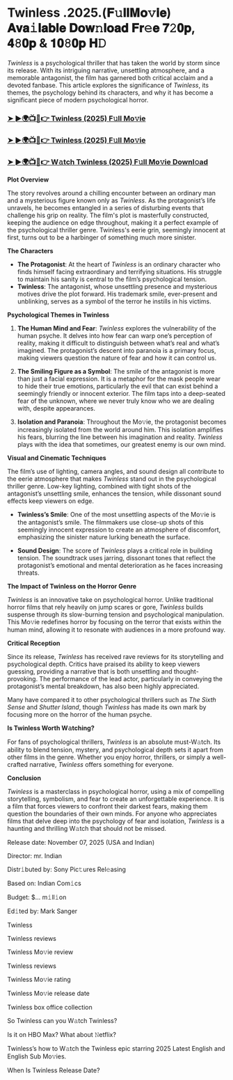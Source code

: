 # Twinless .2025.(𝐅𝚞𝐥𝐥𝐌𝐨𝚟𝐢𝐞) 𝐀𝐯𝐚𝚒𝐥𝐚𝐛𝐥𝐞 𝐃𝐨𝐰𝚗𝐥𝐨𝐚𝐝 𝐅𝐫𝚎𝐞 𝟕𝟸𝟎𝐩, 𝟒𝟾𝟎𝐩 & 𝟏𝟎𝟾𝟎𝐩 𝐇𝙳

*Twinless* is a psychological thriller that has taken the world by storm since its release. With its intriguing narrative, unsettling atmosphere, and a memorable antagonist, the film has garnered both critical acclaim and a devoted fanbase. This article explores the significance of *Twinless*, its themes, the psychology behind its characters, and why it has become a significant piece of modern psychological horror.

<h3><a href="https://t.co/vk4S4gswdH">➤ ►🌍📺📱👉 Twinless (2025) F𝚞ll Mo𝚟ie</a></h3>

<h3><a href="https://t.co/vk4S4gswdH">➤ ►🌍📺📱👉 Twinless (2025) F𝚞ll Mo𝚟ie</a></h3>

<h3><a href="https://t.co/vk4S4gswdH">➤ ►🌍📺📱👉 W𝚊tch Twinless (2025) F𝚞ll Mo𝚟ie Downl𝚘ad</a></h3>

**Plot Overview**

The story revolves around a chilling encounter between an ordinary man and a mysterious figure known only as *Twinless*. As the protagonist’s life unravels, he becomes entangled in a series of disturbing events that challenge his grip on reality. The film's plot is masterfully constructed, keeping the audience on edge throughout, making it a perfect example of the psychological thriller genre. Twinless's eerie grin, seemingly innocent at first, turns out to be a harbinger of something much more sinister.

**The Characters**

- **The Protagonist**: At the heart of *Twinless* is an ordinary character who finds himself facing extraordinary and terrifying situations. His struggle to maintain his sanity is central to the film’s psychological tension.
- **Twinless**: The antagonist, whose unsettling presence and mysterious motives drive the plot forward. His trademark smile, ever-present and unblinking, serves as a symbol of the terror he instills in his victims.

**Psychological Themes in Twinless**

1. **The Human Mind and Fear**: *Twinless* explores the vulnerability of the human psyche. It delves into how fear can warp one’s perception of reality, making it difficult to distinguish between what’s real and what’s imagined. The protagonist’s descent into paranoia is a primary focus, making viewers question the nature of fear and how it can control us.

2. **The Smiling Figure as a Symbol**: The smile of the antagonist is more than just a facial expression. It is a metaphor for the mask people wear to hide their true emotions, particularly the evil that can exist behind a seemingly friendly or innocent exterior. The film taps into a deep-seated fear of the unknown, where we never truly know who we are dealing with, despite appearances.

3. **Isolation and Paranoia**: Throughout the Mo𝚟ie, the protagonist becomes increasingly isolated from the world around him. This isolation amplifies his fears, blurring the line between his imagination and reality. *Twinless* plays with the idea that sometimes, our greatest enemy is our own mind.

**Visual and Cinematic Techniques**

The film’s use of lighting, camera angles, and sound design all contribute to the eerie atmosphere that makes *Twinless* stand out in the psychological thriller genre. Low-key lighting, combined with tight shots of the antagonist’s unsettling smile, enhances the tension, while dissonant sound effects keep viewers on edge.

- **Twinless’s Smile**: One of the most unsettling aspects of the Mo𝚟ie is the antagonist’s smile. The filmmakers use close-up shots of this seemingly innocent expression to create an atmosphere of discomfort, emphasizing the sinister nature lurking beneath the surface.

- **Sound Design**: The score of *Twinless* plays a critical role in building tension. The soundtrack uses jarring, dissonant tones that reflect the protagonist’s emotional and mental deterioration as he faces increasing threats.

**The Impact of Twinless on the Horror Genre**

*Twinless* is an innovative take on psychological horror. Unlike traditional horror films that rely heavily on jump scares or gore, *Twinless* builds suspense through its slow-burning tension and psychological manipulation. This Mo𝚟ie redefines horror by focusing on the terror that exists within the human mind, allowing it to resonate with audiences in a more profound way.

**Critical Reception**

Since its release, *Twinless* has received rave reviews for its storytelling and psychological depth. Critics have praised its ability to keep viewers guessing, providing a narrative that is both unsettling and thought-provoking. The performance of the lead actor, particularly in conveying the protagonist’s mental breakdown, has also been highly appreciated. 

Many have compared it to other psychological thrillers such as *The Sixth Sense* and *Shutter Island*, though *Twinless* has made its own mark by focusing more on the horror of the human psyche.

**Is Twinless Worth W𝚊tching?**

For fans of psychological thrillers, *Twinless* is an absolute must-W𝚊tch. Its ability to blend tension, mystery, and psychological depth sets it apart from other films in the genre. Whether you enjoy horror, thrillers, or simply a well-crafted narrative, *Twinless* offers something for everyone. 

**Conclusion**

*Twinless* is a masterclass in psychological horror, using a mix of compelling storytelling, symbolism, and fear to create an unforgettable experience. It is a film that forces viewers to confront their darkest fears, making them question the boundaries of their own minds. For anyone who appreciates films that delve deep into the psychology of fear and isolation, *Twinless* is a haunting and thrilling W𝚊tch that should not be missed.

Release date: November 07, 2025 (USA and Indian)

Director: mr. Indian

Distr𝚒buted by: Sony Pic𝚝ures Rel𝚎asing

Based on: Indian Com𝚒cs

Budget: $... m𝚒ll𝚒on

Ed𝚒ted by: Mark Sanger

Twinless

Twinless reviews

Twinless Mo𝚟ie review

Twinless reviews

Twinless Mo𝚟ie rating

Twinless Mo𝚟ie release date

Twinless box office collection

So Twinless can you W𝚊tch Twinless?

Is it on HBO Max? What about 𝙽etflix?

Twinless’s how to W𝚊tch the Twinless epic starring 2025 Latest English and English Sub Mo𝚟ies.

When Is Twinless Release Date?
